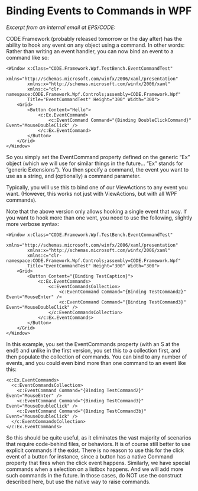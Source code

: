 ﻿# Binding Events to Commands in WPF

_Excerpt from an internal email at EPS/CODE:_

CODE Framework (probably released tomorrow or the day after) has the ability to hook any event on any object using a command. In other words: Rather than writing an event handler, you can now bind an event to a command like so:

```
<Window x:Class="CODE.Framework.Wpf.TestBench.EventCommandTest"
        xmlns="http://schemas.microsoft.com/winfx/2006/xaml/presentation"
        xmlns:x="http://schemas.microsoft.com/winfx/2006/xaml"
        xmlns:c="clr-namespace:CODE.Framework.Wpf.Controls;assembly=CODE.Framework.Wpf" 
        Title="EventCommandTest" Height="300" Width="300">
    <Grid>
        <Button Content="Hello">
            <c:Ex.EventCommand>
                <c:EventCommand Command="{Binding DoubleClickCommand}" Event="MouseDoubleClick" />
            </c:Ex.EventCommand>
        </Button>
    </Grid>
</Window>
```

So you simply set the EventCommand property defined on the generic “Ex” object (which we will use for similar things in the future… “Ex” stands for “generic Extensions”). You then specify a command, the event you want to use as a string, and (optionally) a command parameter. 

Typically, you will use this to bind one of our ViewActions to any event you want. (However, this works not just with ViewActions, but with all WPF commands).

Note that the above version only allows hooking a single event that way. If you want to hook more than one vent, you need to use the following, slightly more verbose syntax: 

```
<Window x:Class="CODE.Framework.Wpf.TestBench.EventCommandTest"
        xmlns="http://schemas.microsoft.com/winfx/2006/xaml/presentation"
        xmlns:x="http://schemas.microsoft.com/winfx/2006/xaml"
        xmlns:c="clr-namespace:CODE.Framework.Wpf.Controls;assembly=CODE.Framework.Wpf" 
        Title="EventCommandTest" Height="300" Width="300">
    <Grid>
        <Button Content="{Binding TestCaption}">
            <c:Ex.EventCommands>
                <c:EventCommandsCollection>
                    <c:EventCommand Command="{Binding TestCommand2}" Event="MouseEnter" />
                    <c:EventCommand Command="{Binding TestCommand3}" Event="MouseDoubleClick" />
                </c:EventCommandsCollection>
            </c:Ex.EventCommands>
        </Button>
    </Grid>
</Window>
```

In this example, you set the EventCommands property (with an S at the end!) and unlike in the first version, you set this to a collection first, and then populate the collection of commands. You can bind to any number of events, and you could even bind more than one command to an event like this:

```
<c:Ex.EventCommands>
  <c:EventCommandsCollection>
    <c:EventCommand Command="{Binding TestCommand2}" Event="MouseEnter" />
    <c:EventCommand Command="{Binding TestCommand3}" Event="MouseDoubleClick" />
    <c:EventCommand Command="{Binding TestCommand3b}" Event="MouseDoubleClick" />
  </c:EventCommandsCollection>
</c:Ex.EventCommands>
```

So this should be quite useful, as it eliminates the vast majority of scenarios that require code-behind files, or behaviors. It is of course still better to use explicit commands if the exist. There is no reason to use this for the click event of a button for instance, since a button has a native Command property that fires when the click event happens. Similarly, we have special commands when a selection on a listbox happens. And we will add more such commands in the future. In those cases, do NOT use the construct described here, but use the native way to raise commands.
